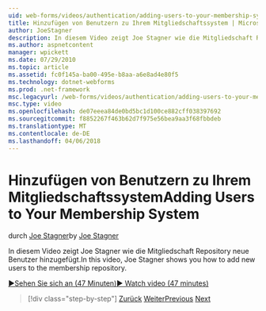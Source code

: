 ```yaml
---
uid: web-forms/videos/authentication/adding-users-to-your-membership-system
title: Hinzufügen von Benutzern zu Ihrem Mitgliedschaftssystem | Microsoft Docs
author: JoeStagner
description: In diesem Video zeigt Joe Stagner wie die Mitgliedschaft Repository neue Benutzer hinzugefügt.
ms.author: aspnetcontent
manager: wpickett
ms.date: 07/29/2010
ms.topic: article
ms.assetid: fc0f145a-ba00-495e-b8aa-a6e8ad4e80f5
ms.technology: dotnet-webforms
ms.prod: .net-framework
msc.legacyurl: /web-forms/videos/authentication/adding-users-to-your-membership-system
msc.type: video
ms.openlocfilehash: de07eeea84de0bd5bc1d100ce882cff038397692
ms.sourcegitcommit: f8852267f463b62d7f975e56bea9aa3f68fbbdeb
ms.translationtype: MT
ms.contentlocale: de-DE
ms.lasthandoff: 04/06/2018
---
```

<a name="adding-users-to-your-membership-system"></a><span data-ttu-id="3eda9-103">Hinzufügen von Benutzern zu Ihrem Mitgliedschaftssystem</span><span class="sxs-lookup"><span data-stu-id="3eda9-103">Adding Users to Your Membership System</span></span>
====================
<span data-ttu-id="3eda9-104">durch [Joe Stagner](https://github.com/JoeStagner)</span><span class="sxs-lookup"><span data-stu-id="3eda9-104">by [Joe Stagner](https://github.com/JoeStagner)</span></span>

<span data-ttu-id="3eda9-105">In diesem Video zeigt Joe Stagner wie die Mitgliedschaft Repository neue Benutzer hinzugefügt.</span><span class="sxs-lookup"><span data-stu-id="3eda9-105">In this video, Joe Stagner shows you how to add new users to the membership repository.</span></span>

[<span data-ttu-id="3eda9-106">&#9654;Sehen Sie sich an (47 Minuten)</span><span class="sxs-lookup"><span data-stu-id="3eda9-106">&#9654; Watch video (47 minutes)</span></span>](https://channel9.msdn.com/Blogs/ASP-NET-Site-Videos/adding-users-to-your-membership-system)

> [!div class="step-by-step"]
> <span data-ttu-id="3eda9-107">[Zurück](validating-users-with-the-login-control.md)
> [Weiter](logging-users-into-your-membership-system.md)</span><span class="sxs-lookup"><span data-stu-id="3eda9-107">[Previous](validating-users-with-the-login-control.md)
[Next](logging-users-into-your-membership-system.md)</span></span>
